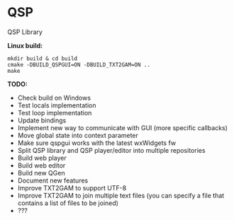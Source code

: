 QSP
===

QSP Library

**Linux build:**
```
mkdir build & cd build
cmake -DBUILD_QSPGUI=ON -DBUILD_TXT2GAM=ON ..
make
```

**TODO:**
* Check build on Windows
* Test locals implementation
* Test loop implementation
* Update bindings
* Implement new way to communicate with GUI (more specific callbacks)
* Move global state into context parameter
* Make sure qspgui works with the latest wxWidgets fw
* Split QSP library and QSP player/editor into multiple repositories
* Build web player
* Build web editor
* Build new QGen
* Document new features
* Improve TXT2GAM to support UTF-8
* Improve TXT2GAM to join multiple text files (you can specify a file that contains a list of files to be joined)
* ???
